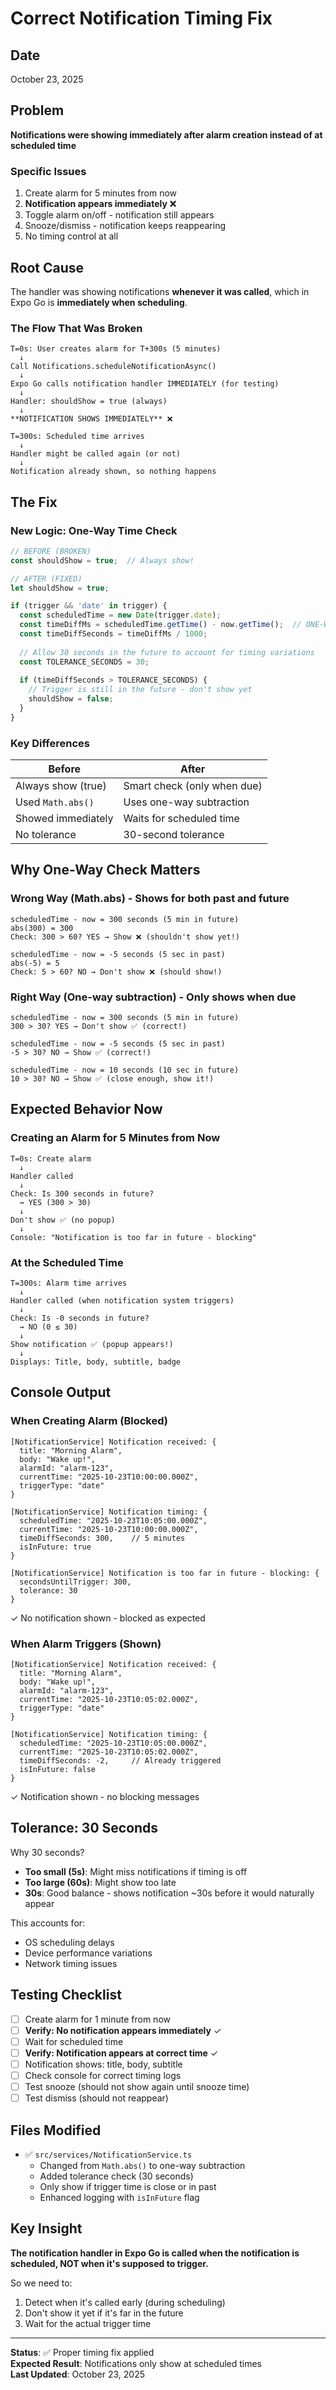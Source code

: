# Correct Notification Timing Fix

## Date
October 23, 2025

## Problem

**Notifications were showing immediately after alarm creation instead of at scheduled time**

### Specific Issues
1. Create alarm for 5 minutes from now
2. **Notification appears immediately** ❌
3. Toggle alarm on/off - notification still appears
4. Snooze/dismiss - notification keeps reappearing
5. No timing control at all

## Root Cause

The handler was showing notifications **whenever it was called**, which in Expo Go is **immediately when scheduling**.

### The Flow That Was Broken

```
T=0s: User creates alarm for T+300s (5 minutes)
  ↓
Call Notifications.scheduleNotificationAsync()
  ↓
Expo Go calls notification handler IMMEDIATELY (for testing)
  ↓
Handler: shouldShow = true (always)
  ↓
**NOTIFICATION SHOWS IMMEDIATELY** ❌
  
T=300s: Scheduled time arrives
  ↓
Handler might be called again (or not)
  ↓
Notification already shown, so nothing happens
```

## The Fix

### New Logic: One-Way Time Check

```typescript
// BEFORE (BROKEN)
const shouldShow = true;  // Always show!

// AFTER (FIXED)
let shouldShow = true;

if (trigger && 'date' in trigger) {
  const scheduledTime = new Date(trigger.date);
  const timeDiffMs = scheduledTime.getTime() - now.getTime();  // ONE-WAY check!
  const timeDiffSeconds = timeDiffMs / 1000;
  
  // Allow 30 seconds in the future to account for timing variations
  const TOLERANCE_SECONDS = 30;
  
  if (timeDiffSeconds > TOLERANCE_SECONDS) {
    // Trigger is still in the future - don't show yet
    shouldShow = false;
  }
}
```

### Key Differences

| Before | After |
|--------|-------|
| Always show (true) | Smart check (only when due) |
| Used `Math.abs()` | Uses one-way subtraction |
| Showed immediately | Waits for scheduled time |
| No tolerance | 30-second tolerance |

## Why One-Way Check Matters

### Wrong Way (Math.abs) - Shows for both past and future
```
scheduledTime - now = 300 seconds (5 min in future)
abs(300) = 300
Check: 300 > 60? YES → Show ❌ (shouldn't show yet!)

scheduledTime - now = -5 seconds (5 sec in past)
abs(-5) = 5
Check: 5 > 60? NO → Don't show ❌ (should show!)
```

### Right Way (One-way subtraction) - Only shows when due
```
scheduledTime - now = 300 seconds (5 min in future)
300 > 30? YES → Don't show ✅ (correct!)

scheduledTime - now = -5 seconds (5 sec in past)
-5 > 30? NO → Show ✅ (correct!)

scheduledTime - now = 10 seconds (10 sec in future)
10 > 30? NO → Show ✅ (close enough, show it!)
```

## Expected Behavior Now

### Creating an Alarm for 5 Minutes from Now

```
T=0s: Create alarm
  ↓
Handler called
  ↓
Check: Is 300 seconds in future?
  → YES (300 > 30)
  ↓
Don't show ✅ (no popup)
  ↓
Console: "Notification is too far in future - blocking"
```

### At the Scheduled Time

```
T=300s: Alarm time arrives
  ↓
Handler called (when notification system triggers)
  ↓
Check: Is -0 seconds in future?
  → NO (0 ≤ 30)
  ↓
Show notification ✅ (popup appears!)
  ↓
Displays: Title, body, subtitle, badge
```

## Console Output

### When Creating Alarm (Blocked)
```
[NotificationService] Notification received: {
  title: "Morning Alarm",
  body: "Wake up!",
  alarmId: "alarm-123",
  currentTime: "2025-10-23T10:00:00.000Z",
  triggerType: "date"
}

[NotificationService] Notification timing: {
  scheduledTime: "2025-10-23T10:05:00.000Z",
  currentTime: "2025-10-23T10:00:00.000Z",
  timeDiffSeconds: 300,    // 5 minutes
  isInFuture: true
}

[NotificationService] Notification is too far in future - blocking: {
  secondsUntilTrigger: 300,
  tolerance: 30
}
```
✓ No notification shown - blocked as expected

### When Alarm Triggers (Shown)
```
[NotificationService] Notification received: {
  title: "Morning Alarm",
  body: "Wake up!",
  alarmId: "alarm-123",
  currentTime: "2025-10-23T10:05:02.000Z",
  triggerType: "date"
}

[NotificationService] Notification timing: {
  scheduledTime: "2025-10-23T10:05:00.000Z",
  currentTime: "2025-10-23T10:05:02.000Z",
  timeDiffSeconds: -2,     // Already triggered
  isInFuture: false
}
```
✓ Notification shown - no blocking messages

## Tolerance: 30 Seconds

Why 30 seconds?

- **Too small (5s)**: Might miss notifications if timing is off
- **Too large (60s)**: Might show too late
- **30s**: Good balance - shows notification ~30s before it would naturally appear

This accounts for:
- OS scheduling delays
- Device performance variations
- Network timing issues

## Testing Checklist

- [ ] Create alarm for 1 minute from now
- [ ] **Verify: No notification appears immediately** ✓
- [ ] Wait for scheduled time
- [ ] **Verify: Notification appears at correct time** ✓
- [ ] Notification shows: title, body, subtitle
- [ ] Check console for correct timing logs
- [ ] Test snooze (should not show again until snooze time)
- [ ] Test dismiss (should not reappear)

## Files Modified

- ✅ `src/services/NotificationService.ts`
  - Changed from `Math.abs()` to one-way subtraction
  - Added tolerance check (30 seconds)
  - Only show if trigger time is close or in past
  - Enhanced logging with `isInFuture` flag

## Key Insight

**The notification handler in Expo Go is called when the notification is scheduled, NOT when it's supposed to trigger.** 

So we need to:
1. Detect when it's called early (during scheduling)
2. Don't show it yet if it's far in the future
3. Wait for the actual trigger time

---

**Status**: ✅ Proper timing fix applied  
**Expected Result**: Notifications only show at scheduled times  
**Last Updated**: October 23, 2025

